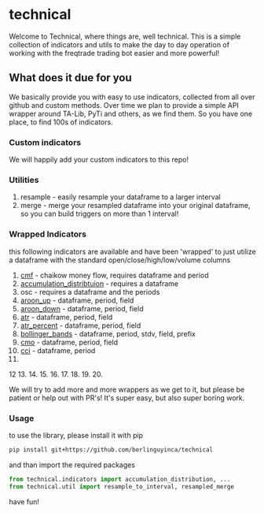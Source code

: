 # technical

Welcome to Technical, where things are, well technical. This is a simple collection of indicators and utils to make the day to day operation
of working with the freqtrade trading bot easier and more powerful!

## What does it due for you

We basically provide you with easy to use indicators, collected from all over github and custom methods. Over time we plan to provide a simple API wrapper
around TA-Lib, PyTi and others, as we find them. So you have one place, to find 100s of indicators.

### Custom indicators

We will happily add your custom indicators to this repo!

### Utilities

1. resample - easily resample your dataframe to a larger interval
2. merge - merge your resampled dataframe into your original dataframe, so you can build triggers on more than 1 interval!

### Wrapped Indicators

this following indicators are available and have been 'wrapped' to just utilize a dataframe with the standard
open/close/high/low/volume columns

1. [cmf](https://www.tradingview.com/wiki/Chaikin_Money_Flow_(CMF)) - chaikow money flow, requires dataframe and period
2. [accumulation_distribtuion](https://www.investopedia.com/terms/a/accumulationdistribution.asp) - requires a dataframe
3. osc - requires a dataframe and the periods
4. [aroon_up](https://www.investopedia.com/terms/a/aroon.asp) - dataframe, period, field
5. [aroon_down](https://www.investopedia.com/terms/a/aroon.asp) - dataframe, period, field
6. [atr](https://www.investopedia.com/terms/a/atr.asp) - dataframe, period, field
7. [atr_percent](https://www.investopedia.com/terms/a/atr.asp) - dataframe, period, field
8. [bollinger_bands](https://www.investopedia.com/terms/b/bollingerbands.asp) - dataframe, period, stdv, field, prefix
9. [cmo](https://www.investopedia.com/terms/c/chandemomentumoscillator.asp) - dataframe, period, field
10. [cci](https://www.investopedia.com/terms/c/commoditychannelindex.asp) - dataframe, period
11.
12
13.
14.
15.
16.
17.
18.
19.
20.

We will try to add more and more wrappers as we get to it, but please be patient or help out with PR's! It's super easy, but
also super boring work.


### Usage

to use the library, please install it with pip

```bash
pip install git+https://github.com/berlinguyinca/technical
```

and than import the required packages

```python
from technical.indicators import accumulation_distribution, ...
from technical.util import resample_to_interval, resampled_merge
```

have fun!

